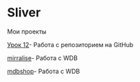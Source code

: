 # Sliver
Мои проекты

[Урок 12](coff48.github.io/lesson_12/ "описание")- Работа с репозиторием на GitHub

[mirralise](coff48.github.io/mirallise/ "without bootstrap")- Работа с WDB

[mdbshop](
coff48.github.io/MDBshop/ "with bootstrap4")- Работа с WDB
